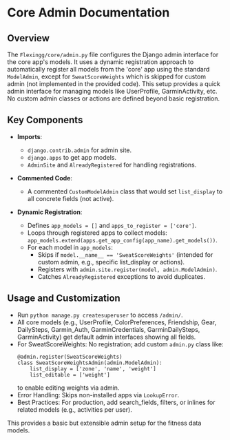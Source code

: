 # Core Admin Documentation

## Overview
The `Flexingg/core/admin.py` file configures the Django admin interface for the core app's models. It uses a dynamic registration approach to automatically register all models from the 'core' app using the standard `ModelAdmin`, except for `SweatScoreWeights` which is skipped for custom admin (not implemented in the provided code). This setup provides a quick admin interface for managing models like UserProfile, GarminActivity, etc. No custom admin classes or actions are defined beyond basic registration.

## Key Components
- **Imports**:
  - `django.contrib.admin` for admin site.
  - `django.apps` to get app models.
  - `AdminSite` and `AlreadyRegistered` for handling registrations.

- **Commented Code**:
  - A commented `CustomModelAdmin` class that would set `list_display` to all concrete fields (not active).

- **Dynamic Registration**:
  - Defines `app_models = []` and `apps_to_register = ['core']`.
  - Loops through registered apps to collect models: `app_models.extend(apps.get_app_config(app_name).get_models())`.
  - For each model in `app_models`:
    - Skips if `model.__name__ == 'SweatScoreWeights'` (intended for custom admin, e.g., specific list_display or actions).
    - Registers with `admin.site.register(model, admin.ModelAdmin)`.
    - Catches `AlreadyRegistered` exceptions to avoid duplicates.

## Usage and Customization
- Run `python manage.py createsuperuser` to access `/admin/`.
- All core models (e.g., UserProfile, ColorPreferences, Friendship, Gear, DailySteps, Garmin_Auth, GarminCredentials, GarminDailySteps, GarminActivity) get default admin interfaces showing all fields.
- For SweatScoreWeights: No registration; add custom `admin.py` class like:
  ```
  @admin.register(SweatScoreWeights)
  class SweatScoreWeightsAdmin(admin.ModelAdmin):
      list_display = ['zone', 'name', 'weight']
      list_editable = ['weight']
  ```
  to enable editing weights via admin.
- Error Handling: Skips non-installed apps via `LookupError`.
- Best Practices: For production, add search_fields, filters, or inlines for related models (e.g., activities per user).

This provides a basic but extensible admin setup for the fitness data models.
